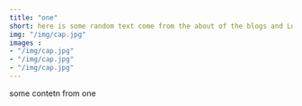 ```yaml
---
title: "one"
short: here is some random text come from the about of the blogs and Lorem ipsum dolor sit amet, consectetur adipisicing elit. Dolores 
img: "/img/cap.jpg"
images :
- "/img/cap.jpg"
- "/img/cap.jpg"
- "/img/cap.jpg"
---
```

some contetn from one